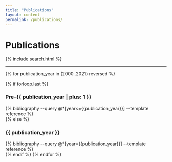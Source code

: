 ```yaml
---
title: "Publications"
layout: content
permalink: /publications/
---
```


<!-- Code for publication searching !-->
<script>
    // Publication search values

    // Array of publications
    var publications = [];
    // State of publication IDs (loaded or not loaded)
    var publicationsLoaded = false;
</script>

# Publications

{% include search.html %}

<hr>

{% for publication_year in (2000..2021) reversed %}

{% if forloop.last %}

<h3 id="previous">Pre-{{ publication_year | plus: 1 }}</h3>
<div class="container-fluid">
{% bibliography --query @*[year<={{publication_year}}] --template reference %}
</div>
{% else %}
<h3 id="year-{{ publication_year }}">{{ publication_year }}</h3>
<div class="container-fluid">
{% bibliography --query @*[year={{publication_year}}] --template reference %}
</div>
{% endif %}
{% endfor %}
<div id="full-empty" class="container-fluid p-0" style="display: none">
<h3 class="text-muted">No publications</h3>
</div>

<!-- Code for publication searching !-->
<!-- Relies on variables declared in `search.html` !-->
<script>
  // Removes DOI from reference (if enabled)

  const removeDoi = false;

  if (removeDoi) {
    for (var i = 0; i < publications.length; i++) {
      var reference = $('#' + (publications[i] || '')).children();
      for (var j = 0; j < reference.length; j++)
        reference[j].innerHTML = reference[j].innerHTML.replace(/(https?:\/\/)?doi.org\S+/gim, '');
    }
  }

  // Set publication status as loaded
  publicationsLoaded = true;

  // Enable search bar
  $('#searchBar').show();
</script>
